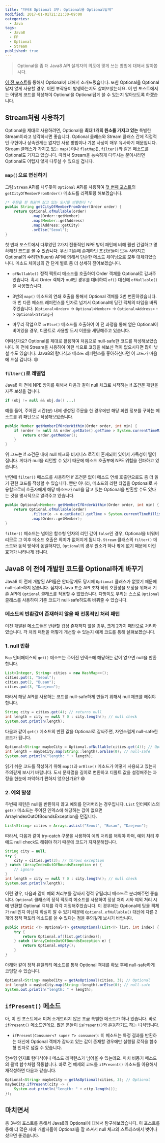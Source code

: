 ```yaml
---
title: "자바8 Optional 3부: Optional을 Optional답게"
modified: 2017-01-01T21:21:30+09:00
categories: 
  - Java
tags:
  - Java8
  - FP
  - Optional
  - Stream
published: true
---
```


> Optional을 좀 더 Java8 API 설계자의 의도에 맞게 쓰는 방법에 대해서 알아봅시다.

[이 전 포스트](/java/java8-optional-after/)를 통해서 Optional에 대해서 소개드렸습니다.
또한 Optional을 Optional답지 않게 사용할 경우, 어떤 부작용이 발생하는지도 살펴보았는데요.
이 번 포스트에서는 어떻게 코드를 작성해야 Optional을 Optional답게 쓸 수 있는지 알아보도록 하겠습니다.


## Stream처럼 사용하기

Optional을 제대로 사용하려면, Optional을 **최대 1개의 원소를 가지고 있는** 특별한 Stream이라고 생각하시면 좋습니다.
Optional 클래스와 Stream 클래스 간에 직접적인 구현이나 상속관계는 없지만 사용 방법이나 기본 사상이 매우 유사하기 때문입니다.
Stream 클래스가 가지고 있는 `map()`이나 `flatMap`(), `filter()`와 같은 메소드를 Optional도 가지고 있습니다.
따라서 Stream을 능숙하게 다루시는 분이시라면 Optional도 어렵지 않게 다루실 수 있으실 겁니다.


### `map()`으로 변신하기

그럼 `Stream` API를 나루듯이 `Optional` API를 사용하여 [첫 번째 포스트](/java/java8-optional-before/)의 `getCityOfMemberFromOrder()` 메소드를 리펙토링 해보겠습니다.

```java
/* 주문을 한 회원이 살고 있는 도시를 반환한다 */
public String getCityOfMemberFromOrder(Order order) {
	return Optional.ofNullable(order)
			.map(Order::getMember)
			.map(Member::getAddress)
			.map(Address::getCity)
			.orElse("Seoul");
}
```

첫 번째 포스트에서 다루었던 2가지 전통적인 NPE 방어 패턴에 비해 훨씬 간결하고 명확해진 코드를 볼 수 있습니다.
우선 기존에 존재하던 조건문들이 모두 사라지고 Optional의 수려한(fluent) API에 의해서 단순한 메소드 체이닝으로 모두 대체되었습니다.
메소드 체이닝의 간 단계 별로 좀 더 상세히 짚어보겠습니다.

- `ofNullable()` 정적 팩토리 메소드를 호출하여 Order 객체를 Optional로 감싸주었습니다. 혹시 Order 객체가 null인 경우를 대비하여 `of()` 대신에 `ofNullable()`을 사용했습니다.

- 3번의 `map()` 메소드의 연쇄 호출을 통해서 Optional 객체를 3번 변환하였습니다. 매 번 다른 메소드 레퍼런스를 인자로 넘겨서 Optional에 담긴 객체의 타입을 바꿔주었습니다. (`Optional<Order>` -> `Optional<Member>` -> `Optional<Address>` -> `Optional<String>`)

- 마무리 작업으로 `orElse()` 메소드를 호출하여 이 전 과정을 통해 얻은 Optional이 비어있을 경우, 디폴트로 사용할 도시 이름을 세팅해주고 있습니다.

어떠신가요? Optional를 제대로 활용하여 처음으로 null-safe한 코드를 작성해보았습니다. 이 전에 Stream을 사용하여 이런 식으로 코딩을 해보신 적이 없으시다면 많이 낯설 수도 있습니다. Java8의 람다식과 메소드 레퍼런스를 좋아하신다면 이 코드가 마음에 드실 겁니다. :smile:


### `filter()`로 레벨업
 
Java8 이 전에 NPE 방지를 위해서 다음과 같이 null 체크로 시작하는 if 조건문 패턴을 자주 보셨을 겁니다.

```java
if (obj != null && obj.do() ...)
```

예를 들어, 주어진 시간(분) 내에 생성된 주문을 한 경우에만 해당 회원 정보를 구하는 메소드를 위 패턴으로 작성해보았습니다.

```java
public Member getMemberIfOrderWithin(Order order, int min) {
	if (order != null && order.getDate().getTime > System.currentTimeMillis() - min * 1000) {
		return order.getMember();
	}
}
```

위 코드는 if 조건문 내에 null 체크와 비지니스 로직이 혼재되어 있어서 가독성이 떨어집니다.
게다가 null을 리턴할 수 있기 때문에 메소드 호출부에 NPE 위험을 전파하고 있습니다.

반면에 `filter()` 메소드를 사용하면 if 조건문 없이 메소드 연쇄 호출만으로도 좀 더 읽기 편한 코드를 작성할 수 있습니다.
뿐만 아니라, 메소드의 리턴 타입을 Optional로 사용함으로써 호출자에게 해당 메소드가 null을 담고 있는 Optional을 반환할 수도 있다는 것을 명시적으로 알려주고 있습니다.

```java
public Optional<Member> getMemberIfOrderWithin(Order order, int min) {
	return Optional.ofNullable(order)
			.filter(o -> o.getDate().getTime > System.currentTimeMillis() - min * 1000)
			.map(Order::getMember);
}
```

`filter()` 메소드는 넘어온 함수형 인자의 리턴 값이 `false`인 경우, Optional을 비워버리므로 그 이후 메소드 호출은 의미가 없어지게 됩니다. `Stream` 클래스의 `filter()` 메소드와 동작 방식이 동일하지만, `Optional`의 경우 원소가 하나 밖에 없기 때문에 이런 효과가 나타나게 됩니다.


## Java8 이 전에 개발된 코드를 Optional하게 바꾸기

Java8 이 전에 개발된 API들은 안타깝게도 당시에 `Optional` 클래스가 없었기 때문에 null-safe하지 않습니다.
심지어 Java 표준 API 조차 하위 호환성을 보장을 위해서 기존 API에 `Optional` 클래스를 적용할 수 없었습니다.
다행이도 우리는 스스로 `Optional` 클래스를 사용하여 기존 코드가 null-safe하도록 바꿔줄 수 있습니다.


### 메소드의 반환값이 존재하지 않을 때 전통적인 처리 패턴

이전 개발된 메소드들은 반환할 갑싱 존재하지 않을 경우, 크게 2가지 패턴으로 처리하였습니다.
각 처리 패턴을 어떻게 개선할 수 있는지 예제 코드를 통해 살펴보겠습니다.


### 1. null 반환

`Map` 인터페이스의 `get()` 메소드는 주어진 인덱스에 해당하는 값이 없으면 null을 반환합니다.

```java
List<Integer, String> cities = new HashMap<>();
cities.put(1, "Seoul");
cities.put(2, "Busan");
cities.put(3, "Daejeon");
```

따라서 해당 API를 사용하는 코드를 null-safe하게 만들기 위해서 null 체크를 해줘야 합니다.

```java
String city = cities.get(4); // returns null
int length = city == null ? 0 : city.length(); // null check
System.out.println(length);
```

다음과 같이 `get()` 메소드의 반환 값을 Optional로 감싸주면, 자연스럽게 null-safe한 코드가 됩니다.

```java
Optional<String> maybeCity = Optional.ofNullable(cities.get(4)); // Optional
int length = maybeCity.map(String::length).orElse(0); // null-safe
System.out.println("length: " + length);
```

읽기 쉬운 코드를 작성하기 위해 `map()`과 `orElse()` 메소드가 어떻게 사용되고 있는지 주의깊게 보시기 바랍니다.
도시 문자열을 길이로 변환하고 디폴트 값을 설정해주는 과정을 한눈에 파악하기 편하지 않으신가요? :smile:


### 2. 예외 발생

두번째 패턴은 null을 반환하지 않고 예외를 던저버리는 경우입니다.
`List` 인터페이스의 `get()` 메소드는 주어진 인덱스에 해당하는 값이 없으면 ArrayIndexOutOfBoundsException을 던집니다.

```java
List<String> cities = Arrays.asList("Seoul", "Busan", "Daejeon");
```

따라서, 다음과 같이 try-catch 구문을 사용하여 예외 처리를 해줘야 하며, 예외 처리 후에도 null check도 해줘야 하기 때문에 코드가 지저분해집니다.

```java
String city = null;
try {
	city = cities.get(3); // throws exception
} catch (ArrayIndexOutOfBoundsException e) {
	// ignore
}
int length = city == null ? 0 : city.length(); // null check
System.out.println(length);
```

이런 경우, 다음과 같이 예외 처리부를 감싸서 정적 유틸리티 메소드로 분리해주면 좋습니다.
`Optional` 클래스의 정적 팩토리 메소드를 사용하여 정상 처리 시와 예외 처리 시에 반환할 Optional 객체를 각각 지정해주었습니다.
이 경우에는 Optional에 담을 객체가 null인지 아닌지 확실히 알 수 있기 때문에 `Optional.ofNullable()` 대신에 다른 2개의 정적 팩토리 메소드를 쓸 수 있다는 점을 주의깊게 보시기 바랍니다.

```java
public static <T> Optional<T> getAsOptional(List<T> list, int index) {
	try {
		return Optional.of(list.get(index));
	} catch (ArrayIndexOutOfBoundsException e) {
		return Optional.empty();
	}
}
```

아래와 같이 정적 유틸리티 메소드를 통해 Optional 객체를 확보 후에 null-safe하게 코딩할 수 있습니다.

```java
Optional<String> maybeCity = getAsOptional(cities, 3); // Optional
int length = maybeCity.map(String::length).orElse(0); // null-safe
System.out.println("length: " + length);
```


## `ifPresent()` 메소드

아, 이 전 포스트에서 미처 소개드리지 않은 조금 특별한 메소드가 하나 있습니다.
바로 `ifPresent()` 메소드인데요. 많은 분들이 `isPresent()`와 혼동하기도 하는 녀석입니다.

- `ifPresent(Consumer<? super T> consumer)`: 이 메소드는 특정 결과를 반환하는 대신에 Optional 객체가 감싸고 있는 값이 존재할 경우에만 실행될 로직을 함수형 인자로 넘길 수 있습니다.

함수형 인자로 람다식이나 메소드 레퍼런스가 넘어올 수 있는데요. 마치 비동기 메소드의 콜백 함수처럼 작동합니다.
바로 전 예제의 코드를 `ifPresent()` 메소드를 이용해서 재작성하면 다음과 같습니다.

```java
Optional<String> maybeCity = getAsOptional(cities, 3); // Optional
maybeCity.ifPresent(city -> {
	System.out.println("length: " + city.length());
});
```


## 마치면서

총 3부의 포스트를 통해서 Java8의 Optional에 대해서 탐구해보았습니다.
이 포스트를 통해 더 많은 자바 개발자들이 Optional을 잘 쓰셔서 null 체크의 스트레스에서 벗어나셨으면 좋겠습니다.
